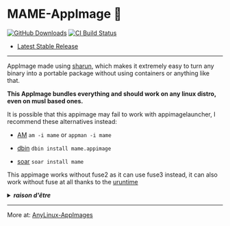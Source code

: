 # MAME-AppImage 🐧

[![GitHub Downloads](https://img.shields.io/github/downloads/pkgforge-dev/MAME-AppImage/total?logo=github&label=GitHub%20Downloads)](https://github.com/pkgforge-dev/MAME-AppImage/releases/latest)
[![CI Build Status](https://github.com//pkgforge-dev/MAME-AppImage/actions/workflows/blank.yml/badge.svg)](https://github.com/pkgforge-dev/MAME-AppImage/releases/latest)

* [Latest Stable Release](https://github.com/pkgforge-dev/MAME-AppImage/releases/latest)

---

AppImage made using [sharun](https://github.com/VHSgunzo/sharun), which makes it extremely easy to turn any binary into a portable package without using containers or anything like that.

**This AppImage bundles everything and should work on any linux distro, even on musl based ones.**

It is possible that this appimage may fail to work with appimagelauncher, I recommend these alternatives instead: 

* [AM](https://github.com/ivan-hc/AM) `am -i mame` or `appman -i mame`

* [dbin](https://github.com/xplshn/dbin) `dbin install mame.appimage`

* [soar](https://github.com/pkgforge/soar) `soar install mame`

This appimage works without fuse2 as it can use fuse3 instead, it can also work without fuse at all thanks to the [uruntime](https://github.com/VHSgunzo/uruntime)

<details>
  <summary><b><i>raison d'être</i></b></summary>
    <img src="https://github.com/user-attachments/assets/d40067a6-37d2-4784-927c-2c7f7cc6104b" alt="Inspiration Image">
  </a>
</details>

---

More at: [AnyLinux-AppImages](https://pkgforge-dev.github.io/Anylinux-AppImages/) 
